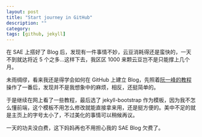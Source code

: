 ```yaml
---
layout: post
title: "Start journey in GitHub"
description: ""
category: 
tags: [github, jekyll]
---
```


在 SAE 上搭好了 Blog 后，发现有一件事情不妙，云豆消耗得还是蛮快的，一天不到就达将近 5 个之多...这样下去，我区区 1000 来颗云豆岂不是只能撑上几个月。

未雨绸缪，看来我还是得学会如何在 GitHub 上建立 Blog，先照着[阮一峰的教程](http://www.ruanyifeng.com/blog/2012/08/blogging_with_jekyll.html)操作了一番后，发现并不是我想象中的麻烦，相反，还挺简单的。

于是继续在网上看了一些教程，最后选了 jekyll-bootstrap 作为模板，因为我不怎么懂前端，这个模板不用怎么修改就能直接拿来用，还是挺方便的。美中不足的就是主页上的字号太小了，不过美化的事情可以稍候再议。

一天的功夫没白费，这下妈妈再也不用担心我的 SAE Blog 欠费了。
